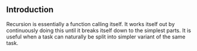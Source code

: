 ## Introduction

Recursion is essentially a function calling itself. It works itself out by continuously doing this until it breaks itself down to the simplest parts. It is useful when a task can naturally be split into simpler variant of the same task. 